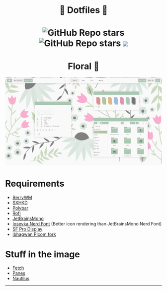<h1 align="center"> 🌸 Dotfiles 🌸 <h1>

<p align="center"> 
  <img alt="GitHub Repo stars" src="https://img.shields.io/github/stars/mdnght-4/dotfiles?color=aac7b3&labelColor=f9f9f9&style=for-the-badge">
  <img alt="GitHub Repo stars" src="https://img.shields.io/github/forks/mdnght-4/dotfiles?color=EF9C9C&labelColor=f9f9f9&style=for-the-badge">
  <img src="https://badges.pufler.dev/visits/mdnght-4/dotfiles?style=for-the-badge&color=9abddd&labelColor=f9f9f9"/>
  </p>
  
<h1 align="center"> Floral 🌷  </h1>
  

![](src/1.png)
  
# Requirements
- [BerryWM](https://berrywm.org/)
- [SXHKD](https://github.com/baskerville/sxhkd)
- [Polybar](https://github.com/polybar/polybar)
- [Rofi](https://github.com/davatorium/rofi) 
- [JetBrainsMono](https://www.jetbrains.com/lp/mono/)
- [Iosevka Nerd Font](https://github.com/ryanoasis/nerd-fonts/tree/master/patched-fonts/Iosevka) (Better icon rendering than JetBrainsMono Nerd Font)
- [SF Pro Display](https://github.com/sahibjotsaggu/San-Francisco-Pro-Fonts)
- [ibhagwan Picom fork](https://github.com/ibhagwan/picom)
  
# Stuff in the image
- [Fetch](https://github.com/smartsyncing/dotfiles/blob/main/zsh/autostart)
- [Panes](https://github.com/stark/Color-Scripts/blob/master/color-scripts/panes)
- [Nautilus](https://github.com/GNOME/nautilus)

---

